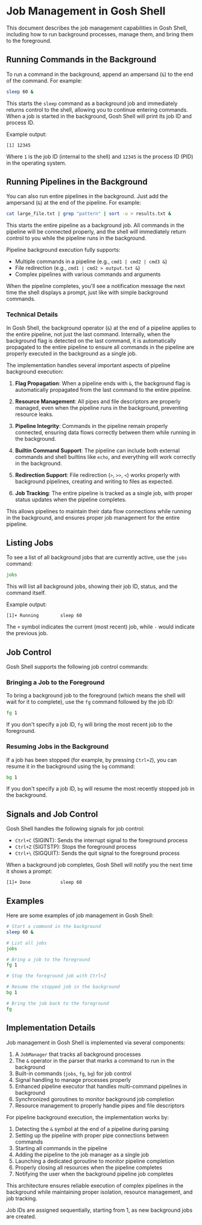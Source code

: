 # Job Management in Gosh Shell

This document describes the job management capabilities in Gosh Shell, including how to run background processes, manage them, and bring them to the foreground.

## Running Commands in the Background

To run a command in the background, append an ampersand (`&`) to the end of the command. For example:

```bash
sleep 60 &
```

This starts the `sleep` command as a background job and immediately returns control to the shell, allowing you to continue entering commands. When a job is started in the background, Gosh Shell will print its job ID and process ID.

Example output:
```
[1] 12345
```

Where `1` is the job ID (internal to the shell) and `12345` is the process ID (PID) in the operating system.

## Running Pipelines in the Background

You can also run entire pipelines in the background. Just add the ampersand (`&`) at the end of the pipeline. For example:

```bash
cat large_file.txt | grep "pattern" | sort -u > results.txt &
```

This starts the entire pipeline as a background job. All commands in the pipeline will be connected properly, and the shell will immediately return control to you while the pipeline runs in the background.

Pipeline background execution fully supports:
- Multiple commands in a pipeline (e.g., `cmd1 | cmd2 | cmd3 &`)
- File redirection (e.g., `cmd1 | cmd2 > output.txt &`)
- Complex pipelines with various commands and arguments

When the pipeline completes, you'll see a notification message the next time the shell displays a prompt, just like with simple background commands.

### Technical Details

In Gosh Shell, the background operator (`&`) at the end of a pipeline applies to the entire pipeline, not just the last command. Internally, when the background flag is detected on the last command, it is automatically propagated to the entire pipeline to ensure all commands in the pipeline are properly executed in the background as a single job.

The implementation handles several important aspects of pipeline background execution:

1. **Flag Propagation**: When a pipeline ends with `&`, the background flag is automatically propagated from the last command to the entire pipeline.

2. **Resource Management**: All pipes and file descriptors are properly managed, even when the pipeline runs in the background, preventing resource leaks.

3. **Pipeline Integrity**: Commands in the pipeline remain properly connected, ensuring data flows correctly between them while running in the background.

4. **Builtin Command Support**: The pipeline can include both external commands and shell builtins like `echo`, and everything will work correctly in the background.

5. **Redirection Support**: File redirection (`>`, `>>`, `<`) works properly with background pipelines, creating and writing to files as expected.

6. **Job Tracking**: The entire pipeline is tracked as a single job, with proper status updates when the pipeline completes.

This allows pipelines to maintain their data flow connections while running in the background, and ensures proper job management for the entire pipeline.

## Listing Jobs

To see a list of all background jobs that are currently active, use the `jobs` command:

```bash
jobs
```

This will list all background jobs, showing their job ID, status, and the command itself.

Example output:
```
[1]+ Running        sleep 60
```

The `+` symbol indicates the current (most recent) job, while `-` would indicate the previous job.

## Job Control

Gosh Shell supports the following job control commands:

### Bringing a Job to the Foreground

To bring a background job to the foreground (which means the shell will wait for it to complete), use the `fg` command followed by the job ID:

```bash
fg 1
```

If you don't specify a job ID, `fg` will bring the most recent job to the foreground.

### Resuming Jobs in the Background

If a job has been stopped (for example, by pressing `Ctrl+Z`), you can resume it in the background using the `bg` command:

```bash
bg 1
```

If you don't specify a job ID, `bg` will resume the most recently stopped job in the background.

## Signals and Job Control

Gosh Shell handles the following signals for job control:

- `Ctrl+C` (SIGINT): Sends the interrupt signal to the foreground process
- `Ctrl+Z` (SIGTSTP): Stops the foreground process
- `Ctrl+\` (SIGQUIT): Sends the quit signal to the foreground process

When a background job completes, Gosh Shell will notify you the next time it shows a prompt:

```
[1]+ Done           sleep 60
```

## Examples

Here are some examples of job management in Gosh Shell:

```bash
# Start a command in the background
sleep 60 &

# List all jobs
jobs

# Bring a job to the foreground
fg 1

# Stop the foreground job with Ctrl+Z

# Resume the stopped job in the background
bg 1

# Bring the job back to the foreground
fg
```

## Implementation Details

Job management in Gosh Shell is implemented via several components:

1. A `JobManager` that tracks all background processes
2. The `&` operator in the parser that marks a command to run in the background
3. Built-in commands (`jobs`, `fg`, `bg`) for job control
4. Signal handling to manage processes properly
5. Enhanced pipeline executor that handles multi-command pipelines in background
6. Synchronized goroutines to monitor background job completion
7. Resource management to properly handle pipes and file descriptors

For pipeline background execution, the implementation works by:

1. Detecting the `&` symbol at the end of a pipeline during parsing
2. Setting up the pipeline with proper pipe connections between commands
3. Starting all commands in the pipeline
4. Adding the pipeline to the job manager as a single job
5. Launching a dedicated goroutine to monitor pipeline completion
6. Properly closing all resources when the pipeline completes
7. Notifying the user when the background pipeline job completes

This architecture ensures reliable execution of complex pipelines in the background while maintaining proper isolation, resource management, and job tracking.

Job IDs are assigned sequentially, starting from 1, as new background jobs are created.